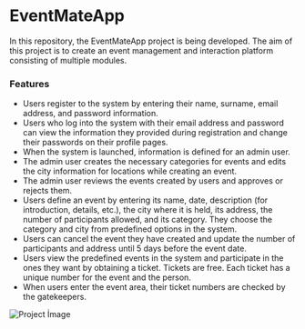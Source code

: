 # EventMateApp


In this repository, the EventMateApp project is being developed. The aim of this project is to create an event management and interaction platform consisting of multiple modules. 


### Features

- Users register to the system by entering their name, surname, email address, and password information.
- Users who log into the system with their email address and password can view the information they provided during registration and change their passwords on their profile pages.
- When the system is launched, information is defined for an admin user.
- The admin user creates the necessary categories for events and edits the city information for locations while creating an event.
- The admin user reviews the events created by users and approves or rejects them.
- Users define an event by entering its name, date, description (for introduction, details, etc.), the city where it is held, its address, the number of participants allowed, and its category. They choose the category and city from predefined options in the system.
- Users can cancel the event they have created and update the number of participants and address until 5 days before the event date.
- Users view the predefined events in the system and participate in the ones they want by obtaining a ticket. Tickets are free. Each ticket has a unique number for the event and the person.
- When users enter the event area, their ticket numbers are checked by the gatekeepers.


![Project İmage](https://r.resimlink.com/wYHVljd.jpg)
